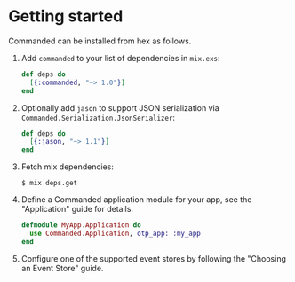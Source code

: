 # Getting started

Commanded can be installed from hex as follows.

1. Add `commanded` to your list of dependencies in `mix.exs`:

    ```elixir
    def deps do
      [{:commanded, "~> 1.0"}]
    end
    ```

2. Optionally add `jason` to support JSON serialization via `Commanded.Serialization.JsonSerializer`:

    ```elixir
    def deps do
      [{:jason, "~> 1.1"}]
    end
    ```

3. Fetch mix dependencies:

    ```console
    $ mix deps.get
    ```

4. Define a Commanded application module for your app, see the "Application" guide for details.

    ```elixir
    defmodule MyApp.Application do
      use Commanded.Application, otp_app: :my_app
    end
    ```

5. Configure one of the supported event stores by following the "Choosing an Event Store" guide.
